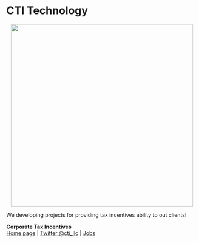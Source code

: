 # CTI Technology

<p align="center">
  <img src="https://i.postimg.cc/vZtRPzVH/image.png" width="480" />
</p>

We developing projects for providing tax incentives ability to out clients!

**Corporate Tax Incentives**  
[Home page](https://www.ctillc.com/) | [Twitter @cti_llc](https://twitter.com/cti_llc) | [Jobs](https://www.ctillc.com/careers)
